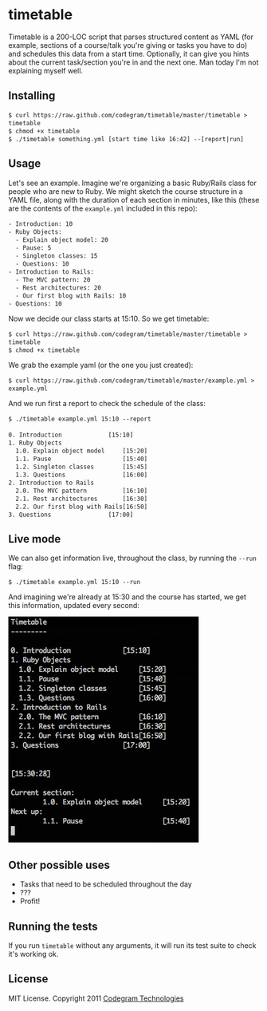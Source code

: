 # timetable

Timetable is a 200-LOC script that parses structured content as YAML (for
example, sections of a course/talk you're giving or tasks you have to do)
and schedules this data from a start time. Optionally, it can give you hints
about the current task/section you're in and the next one. Man today I'm not
explaining myself well.

## Installing

    $ curl https://raw.github.com/codegram/timetable/master/timetable > timetable
    $ chmod +x timetable
    $ ./timetable something.yml [start time like 16:42] --[report|run]

## Usage

Let's see an example. Imagine we're organizing a basic Ruby/Rails class for
people who are new to Ruby. We might sketch the course structure in a YAML
file, along with the duration of each section in minutes, like this (these are
the contents of the `example.yml` included in this repo):

    - Introduction: 10
    - Ruby Objects:
      - Explain object model: 20
      - Pause: 5
      - Singleton classes: 15
      - Questions: 10
    - Introduction to Rails:
      - The MVC pattern: 20
      - Rest architectures: 20
      - Our first blog with Rails: 10
    - Questions: 10

Now we decide our class starts at 15:10. So we get timetable:

    $ curl https://raw.github.com/codegram/timetable/master/timetable > timetable
    $ chmod +x timetable

We grab the example yaml (or the one you just created):

    $ curl https://raw.github.com/codegram/timetable/master/example.yml > example.yml

And we run first a report to check the schedule of the class:

    $ ./timetable example.yml 15:10 --report

    0. Introduction             [15:10]
    1. Ruby Objects
      1.0. Explain object model     [15:20]
      1.1. Pause                    [15:40]
      1.2. Singleton classes        [15:45]
      1.3. Questions                [16:00]
    2. Introduction to Rails
      2.0. The MVC pattern          [16:10]
      2.1. Rest architectures       [16:30]
      2.2. Our first blog with Rails[16:50]
    3. Questions                [17:00]

## Live mode

We can also get information live, throughout the class, by running the `--run`
flag:

    $ ./timetable example.yml 15:10 --run

And imagining we're already at 15:30 and the course has started, we get this
information, updated every second:

![Timetable](https://github.com/codegram/timetable/raw/master/timetable.png)

## Other possible uses

* Tasks that need to be scheduled throughout the day
* ???
* Profit!

## Running the tests

If you run `timetable` without any arguments, it will run its test suite to
check it's working ok.

## License

MIT License. Copyright 2011 [Codegram Technologies](http://codegram.com)
